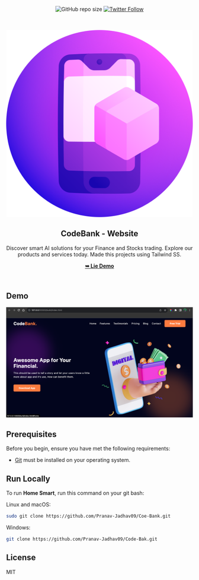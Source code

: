 <div align="center">

![GitHub repo size](https://img.shields.io/github/repo-size/Pranav-Jadhav09/Home-Smart)
[![Twitter Follow](https://img.shields.io/twitter/follow/Pranav_Jadhav09?style=social)](https://twitter.com/Pranav_Jadhav09)

<br />
<br />

<img src="./build/assets/application.png" style="width: 100">

<h2 align="center">CodeBank - Website</h2>
Discover smart AI solutions for your Finance and Stocks trading. Explore our products and services today. Made this projects using Tailwind SS.

<a href="https://home-smart-website.onrender.com/"><strong>➥ Lie Demo</strong></a>

</div>

<br />

## Demo

![Demo Screen](./build/assets/demo.png "Desktop Demo")

## Prerequisites

Before you begin, ensure you have met the following requirements:

- [Git](https://git-scm.com/downloads "Download Git") must be installed on your operating system.

## Run Locally

To run **Home Smart**, run this command on your git bash:

Linux and macOS:

```bash
sudo git clone https://github.com/Pranav-Jadhav09/Coe-Bank.git
```

Windows:

```bash
git clone https://github.com/Pranav-Jadhav09/Code-Bak.git
```

## License

MIT
